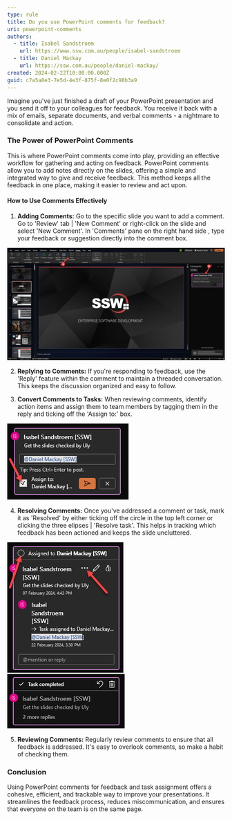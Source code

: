 ```yaml
---
type: rule
title: Do you use PowerPoint comments for feedback?
uri: powerpoint-comments
authors:
  - title: Isabel Sandstroem
    url: https://www.ssw.com.au/people/isabel-sandstroem
  - title: Daniel Mackay
    url: https://ssw.com.au/people/daniel-mackay/
created: 2024-02-22T10:00:00.000Z
guid: c7a5a8e3-7e5d-4e3f-875f-8e0f2c98b3a9
---
```


Imagine you've just finished a draft of your PowerPoint presentation and you send it off to your colleagues for feedback. You receive it back with a mix of emails, separate documents, and verbal comments - a nightmare to consolidate and action.

<!--endintro-->

### The Power of PowerPoint Comments

This is where PowerPoint comments come into play, providing an effective workflow for gathering and acting on feedback.
PowerPoint comments allow you to add notes directly on the slides, offering a simple and integrated way to give and receive feedback. This method keeps all the feedback in one place, making it easier to review and act upon.

#### How to Use Comments Effectively

1. **Adding Comments:** Go to the specific slide you want to add a comment. Go to 'Review' tab | 'New Comment' or right-click on the slide and select 'New Comment'. In 'Comments' pane on the right hand side , type your feedback or suggestion directly into the comment box.

![](create-new-comment.png)



2. **Replying to Comments:** If you're responding to feedback, use the 'Reply' feature within the comment to maintain a threaded conversation. This keeps the discussion organized and easy to follow.

3. **Convert Comments to Tasks:** When reviewing comments, identify action items and assign them to team members by tagging them in the reply and ticking off the 'Assign to:' box.

![](assign-task.png)

4. **Resolving Comments:** Once you've addressed a comment or task, mark it as 'Resolved' by either ticking off the circle in the top left corner or clicking the three elipses | 'Resolve task'. This helps in tracking which feedback has been actioned and keeps the slide uncluttered.

![](resolve-task.png)
![](task-completed.png)

5. **Reviewing Comments:** Regularly review comments to ensure that all feedback is addressed. It's easy to overlook comments, so make a habit of checking them.

### Conclusion

Using PowerPoint comments for feedback and task assignment offers a cohesive, efficient, and trackable way to improve your presentations. It streamlines the feedback process, reduces miscommunication, and ensures that everyone on the team is on the same page.